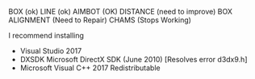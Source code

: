 
BOX (ok)
LINE (ok)
AIMBOT (OK)
DISTANCE (need to improve)
BOX ALIGNMENT (Need to Repair)
CHAMS (Stops Working)

I recommend installing
- Visual Studio 2017
- DXSDK Microsoft DirectX SDK (June 2010) [Resolves error d3dx9.h]
- Microsoft Visual C++ 2017 Redistributable
